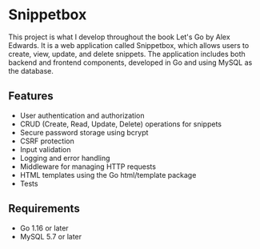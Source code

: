 # Snippetbox

This project is what I develop throughout the book Let's Go by Alex Edwards. It is a web application called Snippetbox, which allows users to create, view, update, and delete snippets. The application includes both backend and frontend components, developed in Go and using MySQL as the database.

## Features

- User authentication and authorization
- CRUD (Create, Read, Update, Delete) operations for snippets
- Secure password storage using bcrypt
- CSRF protection
- Input validation
- Logging and error handling
- Middleware for managing HTTP requests
- HTML templates using the Go html/template package
- Tests

## Requirements

- Go 1.16 or later
- MySQL 5.7 or later
